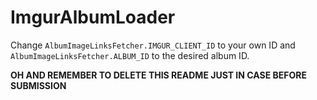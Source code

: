 # ImgurAlbumLoader
Change `AlbumImageLinksFetcher.IMGUR_CLIENT_ID` to your own ID and `AlbumImageLinksFetcher.ALBUM_ID` to the desired album ID.

**OH AND REMEMBER TO DELETE THIS README JUST IN CASE BEFORE SUBMISSION**